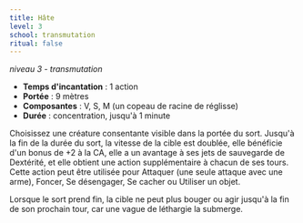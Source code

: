 ```yaml
---
title: Hâte
level: 3
school: transmutation
ritual: false
---
```

*niveau 3 - transmutation*

- **Temps d'incantation** : 1 action
- **Portée** : 9 mètres
- **Composantes** : V, S, M (un copeau de racine de réglisse)
- **Durée** : concentration, jusqu'à 1 minute

Choisissez une créature consentante visible dans la portée du sort. Jusqu'à la fin de la durée du sort, la vitesse de la cible est doublée, elle bénéficie d'un bonus de +2 à la CA, elle a un avantage à ses jets de sauvegarde de Dextérité, et elle obtient une action supplémentaire à chacun de ses tours. Cette action peut être utilisée pour Attaquer (une seule attaque avec une arme), Foncer, Se désengager, Se cacher ou Utiliser un objet.

Lorsque le sort prend fin, la cible ne peut plus bouger ou agir jusqu'à la fin de son prochain tour, car une vague de léthargie la submerge.